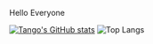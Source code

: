 Hello Everyone

[![Tango's GitHub stats](https://github-readme-stats.vercel.app/api?username=tangopapatime)](https://github.com/anuraghazra/github-readme-stats)
![Top Langs](https://github-readme-stats.vercel.app/api/top-langs/?username=anuraghazra&layout=compact)
